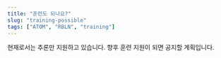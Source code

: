 ```yaml
---
title: "훈련도 되나요?"
slug: "training-possible"
tags: ["ATOM", "RBLN", "training"]
---
```


현재로서는 추론만 지원하고 있습니다. 향후 훈련 지원이 되면 공지할 계획입니다.